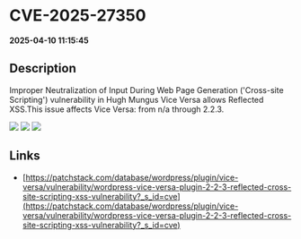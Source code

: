 # CVE-2025-27350

**2025-04-10 11:15:45**

## Description
Improper Neutralization of Input During Web Page Generation ('Cross-site Scripting') vulnerability in Hugh Mungus Vice Versa allows Reflected XSS.This issue affects Vice Versa: from n/a through 2.2.3.

![](https://img.shields.io/static/v1?label=Score&message=7.1&color=red)
![](https://img.shields.io/static/v1?label=Severity&message=HIGH&color=red)
![](https://img.shields.io/static/v1?label=CWE&message=XSS&color=green)

## Links
- [https://patchstack.com/database/wordpress/plugin/vice-versa/vulnerability/wordpress-vice-versa-plugin-2-2-3-reflected-cross-site-scripting-xss-vulnerability?_s_id=cve](https://patchstack.com/database/wordpress/plugin/vice-versa/vulnerability/wordpress-vice-versa-plugin-2-2-3-reflected-cross-site-scripting-xss-vulnerability?_s_id=cve)

